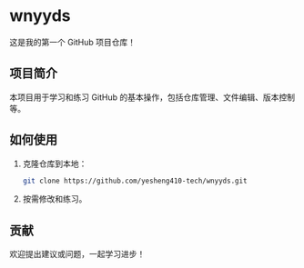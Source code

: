 # wnyyds

这是我的第一个 GitHub 项目仓库！

## 项目简介
本项目用于学习和练习 GitHub 的基本操作，包括仓库管理、文件编辑、版本控制等。

## 如何使用
1. 克隆仓库到本地：  
   ```bash
   git clone https://github.com/yesheng410-tech/wnyyds.git
   ```
2. 按需修改和练习。

## 贡献
欢迎提出建议或问题，一起学习进步！

